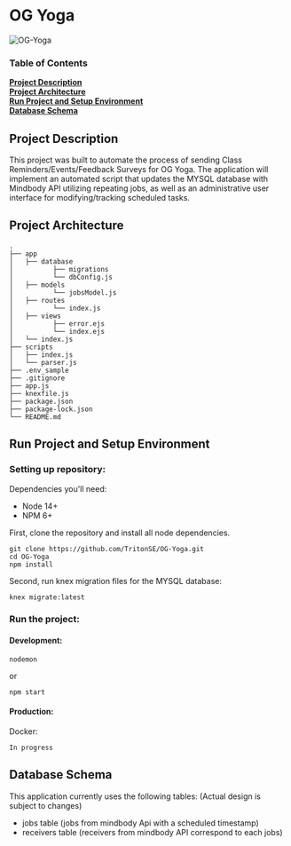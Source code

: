 # OG Yoga

![OG-Yoga](https://img.shields.io/badge/OG--Yoga-PRs%20welcomed-brightgreen)


### Table of Contents
**[Project Description](#Project-Description)**<br>
**[Project Architecture](#Project-Architecture)**<br>
**[Run Project and Setup Environment](#Run-Project-and-Setup-Environment)**<br>
**[Database Schema](#Database-Schema)**<br>

## Project Description

This project was built to automate the process of sending Class Reminders/Events/Feedback Surveys
for OG Yoga. 
The application will implement an automated script that updates
the MYSQL database with Mindbody API utilizing repeating jobs, as well as an administrative user interface for
modifying/tracking scheduled tasks.

## Project Architecture
```
.
├── app
│   ├── database
│          ├── migrations
│          └── dbConfig.js
│   ├── models
│          └── jobsModel.js
│   ├── routes
│          └── index.js
│   ├── views
│          ├── error.ejs
│          └── index.ejs
│   └── index.js
├── scripts
│   ├── index.js
│   └── parser.js
├── .env_sample
├── .gitignore
├── app.js
├── knexfile.js
├── package.json
├── package-lock.json
└── README.md
```

## Run Project and Setup Environment
### Setting up repository:
Dependencies you'll need: 
- Node 14+
- NPM 6+

First, clone the repository and install all node dependencies. 
```
git clone https://github.com/TritonSE/OG-Yoga.git
cd OG-Yoga
npm install
```

Second, run knex migration files for the MYSQL database:
```
knex migrate:latest
```

### Run the project:
#### Development:
```
nodemon
```
or
```
npm start
```

#### Production:
Docker:
```
In progress
```

## Database Schema
This application currently uses the following tables: (Actual design
is subject to changes)
- jobs table (jobs from mindbody Api with a scheduled timestamp)
- receivers table (receivers from mindbody API correspond to each jobs)

